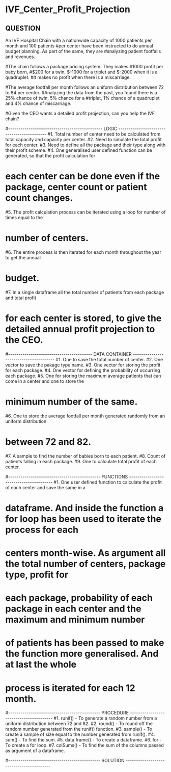 # IVF_Center_Profit_Projection

## QUESTION

An IVF Hospital Chain with a nationwide capacity of 1000 patients per month and 100 patients
#per center have been instructed to do annual budget planning. As part of the same, they are 
#analyzing patient footfalls and revenues.

#The chain follows a package pricing system. They makes $1000 profit per baby born, 
#$200 for a twin, $-1000 for a triplet and $-2000 when it is a quadruplet. 
#It makes no profit when there is a miscarriage. 

#The average footfall per month follows an uniform distribution between 72 to 84 per center. 
#Analyzing the data from the past, you found there is a 25% chance of twin, 5% chance for a 
#triplet, 1% chance of a quadruplet and 4% chance of miscarriage. 

#Given the CEO wants a detailed profit projection, can you help the IVF chain?

#---------------------------------------------- LOGIC -------------------------------------------
#1. Total number of center need to be calculated from total capacity and capacity per center.
#2. Need to simulate the total profit for each center.
#3. Need to define all the package and their type along with their profit scheme.
#4. One generalised user defined function can be generated, so that the profit calculation for 
#   each center can be done even if the package, center count or patient count changes.
#5. The profit calculation process can be iterated using a loop for number of times equal to the 
#   number of centers.
#6. The entire process is then iterated for each month throughout the year to get the annual 
#   budget.
#7. In a single dataframe all the total number of patients from each package and total profit 
#   for each center is stored, to give the detailed annual profit projection to the CEO.

#----------------------------------------- DATA CONTAINER ---------------------------------------
#1. One to save the total number of center.
#2. One vector to save the pakage type name.
#3. One vector for storing the profit for each package.
#4. One vector for defining the probability of occurring each package.
#5. One for storing the maximum average patients that can come in a center and one to store the 
#   minimum number of the same.
#6. One to store the average footfall per month generated randomly from an uniform distribution
#   between 72 and 82.
#7. A sample to find the number of babies born to each patient.
#8. Count of patients falling in each package.
#9. One to calculate total profit of each center.

#--------------------------------------------- FUNCTIONS ----------------------------------------
#1. One user defined function to calculate the profit of each center and save the same in a 
#   dataframe. And inside the function a for loop has been used to iterate the process for each 
#   centers month-wise. As argument all the total number of centers, package type, profit for 
#   each package, probability of each package in each center and the maximum and minimum number 
#   of patients has been passed to make the function more generalised. And at last the whole 
#   process is iterated for each 12 month.

#--------------------------------------------- PROCEDURE ----------------------------------------
#1. runif() - To generate a random number from a uniform distribution between 72 and 82.
#2. round() - To round off the random number generated from the runif() function.
#3. sample() - To create a sample of size equal to the number generated from runif().
#4. sum() - To find the sum.
#5. data.frame() - To create a dataframe.
#6. for - To create a for loop.
#7. colSums() - To find the sum of the columns passed as argument of a dataframe.

#--------------------------------------------- SOLUTION -----------------------------------------

